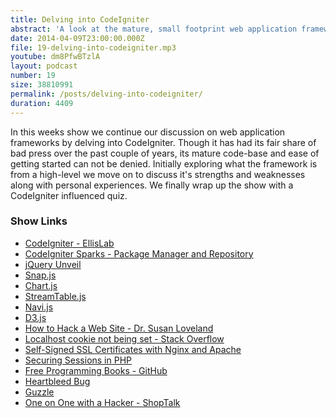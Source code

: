 ```yaml
---
title: Delving into CodeIgniter
abstract: 'A look at the mature, small footprint web application framework.'
date: 2014-04-09T23:00:00.000Z
file: 19-delving-into-codeigniter.mp3
youtube: dm8PfwBTzlA
layout: podcast
number: 19
size: 38810991
permalink: /posts/delving-into-codeigniter/
duration: 4409
---
```


In this weeks show we continue our discussion on web application frameworks by delving into CodeIgniter.
Though it has had its fair share of bad press over the past couple of years, its mature code-base and ease of getting started can not be denied.
Initially exploring what the framework is from a high-level we move on to discuss it's strengths and weaknesses along with personal experiences.
We finally wrap up the show with a CodeIgniter influenced quiz.

### Show Links

- [CodeIgniter - EllisLab](http://ellislab.com/codeigniter)
- [CodeIgniter Sparks - Package Manager and Repository](http://getsparks.org/)
- [jQuery Unveil](http://luis-almeida.github.io/unveil/)
- [Snap.js](https://github.com/jakiestfu/Snap.js)
- [Chart.js](http://www.chartjs.org/docs/)
- [StreamTable.js](https://github.com/jiren/StreamTable.js/)
- [Navi.js](http://navi.grantcr.com/#!/home)
- [D3.js](http://d3js.org/)
- [How to Hack a Web Site - Dr. Susan Loveland](http://www.youtube.com/watch?v=O90lSMmTjjo)
- [Localhost cookie not being set - Stack Overflow](http://stackoverflow.com/questions/7346919/chrome-localhost-cookie-not-being-set/7369084#7369084)
- [Self-Signed SSL Certificates with Nginx and Apache](http://eddmann.com/posts/self-signed-ssl-certificates-with-nginx-and-apache/)
- [Securing Sessions in PHP](http://eddmann.com/posts/securing-sessions-in-php/)
- [Free Programming Books - GitHub](https://github.com/vhf/free-programming-books/blob/master/free-programming-books.md)
- [Heartbleed Bug](http://heartbleed.com/)
- [Guzzle](http://docs.guzzlephp.org/en/latest/)
- [One on One with a Hacker - ShopTalk](http://shoptalkshow.com/episodes/special-one-one-hacker/)

